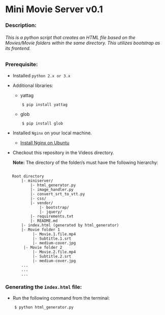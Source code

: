 # Mini Movie Server v0.1

### Description:
###### This is a python script that creates an HTML file based on the Movies/Movie folders within the same directory. This utilizes bootstrap as its frontend.

### Prerequisite:
* Installed `python 2.x or 3.x`
* Additional libraries:
    * yattag
    ```
        $ pip install yattag
    ```
    * glob
    ```
        $ pip install glob
    ```
* Installed `Nginx` on your local machine.
    * [Install Nginx on Ubuntu](https://mediatemple.net/community/products/developer/204405534/install-nginx-on-ubuntu)
* Checkout this repository in the Videos directory.
    
    **Note:** 
    The directory of the folder/s must have the following hierarchy:
 ```
    
    Root directory
        |- miniserver/
            |- html_generator.py
            |- image_handler.py
            |- convert_srt_to_vtt.py
            |- css/
            |- vendor/
                |- bootstrap/
                |- jquery/
            |- requirements.txt
            |- README.md
        |- index.html (generated by html_generator)
        |- Movie folder 1
             |- Movie.1.file.mp4
             |- Subtitle.1.srt
             |- medium-cover.jpg
         |- Movie folder 2
             |- Movie.2.file.mp4
             |- Subtitle.2.srt
             |- medium-cover.jpg
        ...
        ...
        ...     
```

### Generating the `index.html` file:
* Run the following command from the terminal:
```
    $ python html_generator.py
```